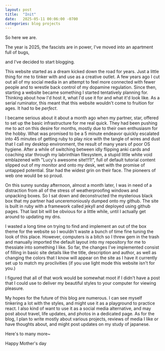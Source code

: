 ```yaml
---
layout: post
title:  "Init"
date:   2025-05-11 00:06:00 -0700
categories: blog projects
---
```

So here we are.

The year is 2025, the fascists are in power, I've moved into an apartment full of bugs,

and I've decided to start blogging.

This website started as a dream kicked down the road for years. Just a little thing for me to tinker with and use as a creative outlet. A few years ago I cut out all of my social media in an attempt to feel more connected with fewer people and to wrestle back control of my dopamine regulation. Since then, starting a website became something I started tentatively planning for. Thinking about how I'd host it, what I'd use it for and what it'd look like. As a serial ruminator, this meant that this website wouldn't come to fruition for ages. It had to be *perfect*. 

I became serious about it about a month ago when my partner, star, offered to set up the basic infrastructure for me real quick. They had been pushing me to act on this desire for months, mostly due to their own enthusiasm for the hobby. What was promised to be a 5 minute endeavor quickly escalated into 45 minutes of getting ruby to play nice with the tangle of wires and dust that I call my desktop environment, the result of many years of poor OS hygiene. After a while of switching between idly flipping anki cards and coaching star through my labrinthian filesystem, a stupid little white void emblazened with "Lucy's awesome site!!!1!", full of default tutorial content slipped out of my monitor and onto my desk, wet with the promise of untapped potential. Star had the widest grin on their face. The pioneers of web one would be so proud.

On this sunny sunday afternoon, almost a month later, I was in need of a distraction from all of the stress of weatherproofing windows and unpacking boxes. So I sat down and deconstructed the mysterious black box that my partner had unceremoniously dumped onto my github. The site is built in ruby with a framework called jekyll and deployed using github pages. That last bit will be obvious for a little while, until I actually get around to updating my dns.

I wasted a long time on trying to find and implement an out of the box theme for the website so I wouldn't waste a bunch of time fine tuning the look of this place. However, computers is a bitch so I threw gem in the trash and manually imported the default layout into my repository for me to thessiate into something I like. So far, the changes I've implemented consist of filling in basic site details like the title, description and author, as well as changing the colors that I know will appear on the site as I have it currently set up to match my proclivities (if you use light mode this website isn't for you.)

I figured that all of that work would be somewhat moot if I didn't have a post that I could use to deliver my beautiful styles to your computer for viewing pleasure. 

My hopes for the future of this blog are numerous. I can see myself tinkering a lot with the styles, and might use it as a playground to practice react. I also kind of want to use it as a social media alternative, and may post about travel, life updates, and photos in a dedicated page. As for the blog, I plan to write mostly about various projects, reviews of media I like or have thoughts about, and might post updates on my study of japanese.

Here's to many more~

Happy Mother's day
